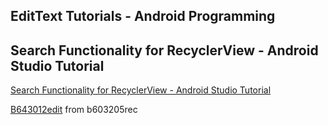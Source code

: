 ## EditText Tutorials - Android Programming
## Search Functionality for RecyclerView - Android Studio Tutorial
[Search Functionality for RecyclerView - Android Studio Tutorial](https://www.youtube.com/watch?v=OWwOSLfWboY&list=PLrnPJCHvNZuBJwo9Zt3AQwpRax4RtrReD&index=7)  
  
[B643012edit](b6434code.md) 
from b603205rec  
  

 